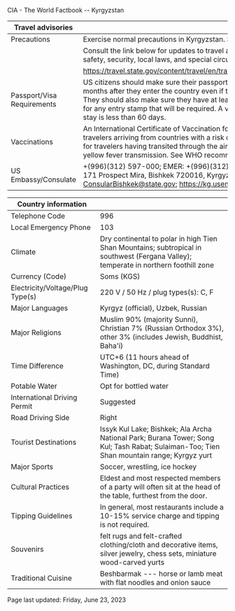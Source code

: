 CIA - The World Factbook -- Kyrgyzstan

| Travel advisories | |
| --- | --- |
| Precautions | Exercise normal precautions in Kyrgyzstan. Some areas have increased risk. |
| | Consult the link below for updates to travel advisories and statements on safety, security, local laws, and special circumstances in this country. |
| | <https://travel.state.gov/content/travel/en/traveladvisories/traveladvisories.html> |
| Passport/Visa Requirements | US citizens should make sure their passport will not expire for at least 6 months after they enter the country even if they do not intend to stay that long. They should also make sure they have at least 1 blank page in their passport for any entry stamp that will be required. A visa is not required as long as the stay is less than 60 days. |
| Vaccinations | An International Certificate of Vaccination for yellow fever is required for travelers arriving from countries with a risk of yellow fever transmission and for travelers having transited through the airport of a country with risk of yellow fever transmission. See WHO recommendations.  <http://www.who.int/> |
| US Embassy/Consulate | +(996)(312) 597-000; EMER: +(996)(312) 597-733; US Embassy Bishkek, 171 Prospect Mira, Bishkek 720016, Kyrgyz Republic; ConsularBishkek@state.gov; https://kg.usembassy.gov/ |

| Country information |  |
| --- | --- |
| Telephone Code | 996 |
| Local Emergency Phone | 103 |
| Climate | Dry continental to polar in high Tien Shan Mountains; subtropical in southwest (Fergana Valley); temperate in northern foothill zone |
| Currency (Code) | Soms (KGS) |
| Electricity/Voltage/Plug Type(s) | 220 V / 50 Hz / plug types(s): C, F |
| Major Languages | Kyrgyz (official), Uzbek, Russian |
| Major Religions | Muslim 90% (majority Sunni), Christian 7% (Russian Orthodox 3%), other 3% (includes Jewish, Buddhist, Baha'i) |
| Time Difference | UTC+6 (11 hours ahead of Washington, DC, during Standard Time) |
| Potable Water | Opt for bottled water |
| International Driving Permit | Suggested |
| Road Driving Side | Right |
| Tourist Destinations | Issyk Kul Lake; Bishkek; Ala Archa National Park; Burana Tower; Song Kul; Tash Rabat; Sulaiman-Too; Tien Shan mountain range; Kyrgyz yurt |
| Major Sports | Soccer, wrestling, ice hockey |
| Cultural Practices | Eldest and most respected members of a party will often sit at the head of the table, furthest from the door. |
| Tipping Guidelines | In general, most restaurants include a 10-15% service charge and tipping is not required. |
| Souvenirs | felt rugs and felt-crafted clothing/cloth and decorative items, silver jewelry, chess sets, miniature wood-carved yurts |
| Traditional Cuisine | Beshbarmak --- horse or lamb meat with flat noodles and onion sauce |

Page last updated: Friday, June 23, 2023
